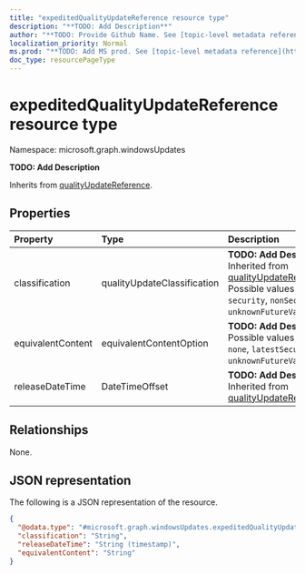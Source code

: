 ```yaml
---
title: "expeditedQualityUpdateReference resource type"
description: "**TODO: Add Description**"
author: "**TODO: Provide Github Name. See [topic-level metadata reference](https://msgo.azurewebsites.net/add/document/guidelines/metadata.html#topic-level-metadata)**"
localization_priority: Normal
ms.prod: "**TODO: Add MS prod. See [topic-level metadata reference](https://msgo.azurewebsites.net/add/document/guidelines/metadata.html#topic-level-metadata)**"
doc_type: resourcePageType
---
```


# expeditedQualityUpdateReference resource type

Namespace: microsoft.graph.windowsUpdates



**TODO: Add Description**


Inherits from [qualityUpdateReference](../resources/qualityupdatereference.md).

## Properties
|Property|Type|Description|
|:---|:---|:---|
|classification|qualityUpdateClassification|**TODO: Add Description** Inherited from [qualityUpdateReference](../resources/windowsupdates-qualityupdatereference.md). Possible values are: `all`, `security`, `nonSecurity`, `unknownFutureValue`.|
|equivalentContent|equivalentContentOption|**TODO: Add Description**. Possible values are: `none`, `latestSecurity`, `unknownFutureValue`.|
|releaseDateTime|DateTimeOffset|**TODO: Add Description** Inherited from [qualityUpdateReference](../resources/windowsupdates-qualityupdatereference.md)|

## Relationships
None.

## JSON representation
The following is a JSON representation of the resource.
<!-- {
  "blockType": "resource",
  "@odata.type": "microsoft.graph.windowsUpdates.expeditedQualityUpdateReference"
}
-->
``` json
{
  "@odata.type": "#microsoft.graph.windowsUpdates.expeditedQualityUpdateReference",
  "classification": "String",
  "releaseDateTime": "String (timestamp)",
  "equivalentContent": "String"
}
```

